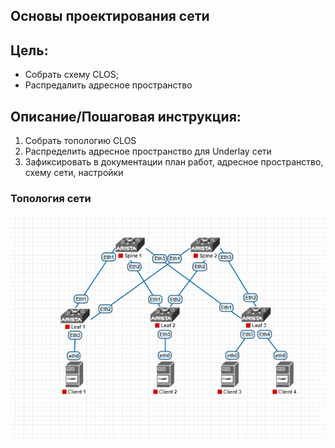 ## **Основы проектирования сети**
## **Цель:**
  * Собрать схему CLOS;
  * Распредалить адресное пространство
## **Описание/Пошаговая инструкция:**
1. Собрать топологию CLOS
2. Распределить адресное пространство для Underlay сети
3. Зафиксировать в документации план работ, адресное пространство, схему сети, настройки

### **Топология сети**
![alt text](image.png "Схема стенда")